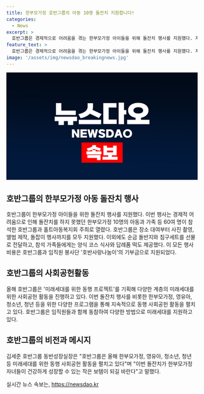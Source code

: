 ```yaml
---
title: 한부모가정 호반그룹의 아동 10명 돌잔치 지원합니다!
categories:
  - News
excerpt: >
  호반그룹은 경제적으로 어려움을 겪는 한부모가정 아이들을 위해 돌잔치 행사를 지원했다. 지난 6일에는 한국프레스센터에서 열린 이 행사에 10명의 아이와 가족 등 60여 명이 참석했다. 호반그룹은 미래세대를 위한 동행 프로젝트를 통해 한부모가정, 영유아, 청소년, 청년 등을 위한 사회공헌 활동을 진행하고 있으며, 돌잔치 비용은 임직원의 기부금으로 마련됐다. 함께 순금 돌반지와 침구세트도 선물로 전달됐으며, 이에 대해 호반그룹의 김세준 동반성장실장은 한부모가정 자녀들이 건강하게 성장할 수 있는 보탬이 되길 바란다고 전했다.
feature_text: >
  호반그룹은 경제적으로 어려움을 겪는 한부모가정 아이들을 위해 돌잔치 행사를 지원했다. 지난 6일에는 한국프레스센터에서 열린 이 행사에 10명의 아이와 가족 등 60여 명이 참석했다. 호반그룹은 미래세대를 위한 동행 프로젝트를 통해 한부모가정, 영유아, 청소년, 청년 등을 위한 사회공헌 활동을 진행하고 있으며, 돌잔치 비용은 임직원의 기부금으로 마련됐다. 함께 순금 돌반지와 침구세트도 선물로 전달됐으며, 이에 대해 호반그룹의 김세준 동반성장실장은 한부모가정 자녀들이 건강하게 성장할 수 있는 보탬이 되길 바란다고 전했다.
image: '/assets/img/newsdao_breakingnews.jpg'
---
```


<p><img src="/assets/img/newsdao_breakingnews.jpg" alt="ranknews 속보" /></p>

<h2 data-ke-size="size26">호반그룹의 한부모가정 아동 돌잔치 행사</h2>

<p data-ke-size="size16">호반그룹이 한부모가정 아이들을 위한 돌잔치 행사를 지원했다. 이번 행사는 경제적 어려움으로 인해 돌잔치를 하지 못했던 한부모가정 10명의 아동과 가족 등 60여 명이 참석한 호반그룹과 홀트아동복지회 주최로 열렸다. 호반그룹은 장소 대여부터 사진 촬영, 앨범 제작, 돌잡이 행사까지를 모두 지원했다. 이외에도 순금 돌반지와 침구세트를 선물로 전달하고, 참석 가족들에게는 양식 코스 식사와 답례품 떡도 제공했다. 이 모든 행사 비용은 호반그룹과 임직원 봉사단 '호반사랑나눔이'의 기부금으로 지원되었다. </p>

<h2 data-ke-size="size26">호반그룹의 사회공헌활동</h2>

<p data-ke-size="size16">올해 호반그룹은 '미래세대를 위한 동행 프로젝트'를 기획해 다양한 계층의 미래세대를 위한 사회공헌 활동을 진행하고 있다. 이번 돌잔치 행사를 비롯한 한부모가정, 영유아, 청소년, 청년 등을 위한 다양한 프로그램을 통해 지속적으로 동행 사회공헌 활동을 펼치고 있다. 호반그룹은 임직원들과 함께 동참하여 다양한 방법으로 미래세대를 지원하고 있다.</p>

<h2 data-ke-size="size26">호반그룹의 비전과 메시지</h2>

<p data-ke-size="size16">김세준 호반그룹 동반성장실장은 "호반그룹은 올해 한부모가정, 영유아, 청소년, 청년 등 미래세대를 위한 동행 사회공헌 활동을 펼치고 있다"며 "이번 돌잔치가 한부모가정 자녀들이 건강하게 성장할 수 있는 작은 보탬이 되길 바란다"고 말했다.</p>
실시간 뉴스 속보는, <a href="https://newsdao.kr" rel="dofollow">https://newsdao.kr</a>


